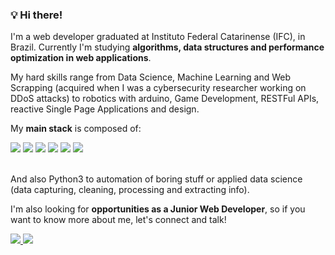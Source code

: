 ### 💡 Hi there!

I'm a web developer graduated at Instituto Federal Catarinense (IFC), in Brazil. Currently I'm studying **algorithms, data structures and performance optimization in web applications**. 

My hard skills range from Data Science, Machine Learning and Web Scrapping (acquired when I was a cybersecurity researcher working on DDoS attacks) to robotics with arduino, Game Development, RESTFul APIs, reactive Single Page Applications and design. 

My **main stack** is composed of:

<div>
  <img src=https://img.shields.io/badge/JavaScript-F7DF1E?style=for-the-badge&logo=javascript&logoColor=black />
  <img src=https://img.shields.io/badge/TypeScript-007ACC?style=for-the-badge&logo=typescript&logoColor=white />
  <img src=https://img.shields.io/badge/React-61dafb?style=for-the-badge&logo=react&logoColor=333333 />
  <img src=https://img.shields.io/badge/React_Native-61dafb?style=for-the-badge&logo=react&logoColor=333333 />
  <img src=https://img.shields.io/badge/next.js-000000?style=for-the-badge&logo=next.js&logoColor=white />
  <img src=https://img.shields.io/badge/Node.js-43853D?style=for-the-badge&logo=node.js&logoColor=white />
</div>
<br/>

And also Python3 to automation of boring stuff or applied data science (data capturing, cleaning, processing and extracting info).

I'm also looking for **opportunities as a Junior Web Developer**, so if you want to know more about me, let's connect and talk!

<div>
  <a href="mailto:vitormateusd@gmail.com" target="_blank">
    <img src="https://img.shields.io/badge/Gmail-D14836?style=for-the-badge&logo=gmail&logoColor=white">
  </a>
  <a href="https://www.linkedin.com/in/vitor-valandro-da-rosa/" target="_blank">
    <img src="https://img.shields.io/badge/LinkedIn-0077B5?style=for-the-badge&logo=linkedin&logoColor=white">
  </a>                                                                                                         
</div>
